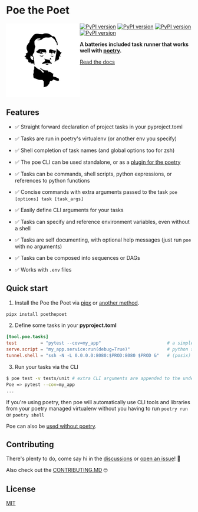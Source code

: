 # Poe the Poet

<img alt="Poe the Poet" src="./docs/_static/poe_logo_x2000.png" height="200" width="200" align="left"/>

[![PyPI version](https://img.shields.io/pypi/pyversions/poethepoet.svg)](https://pypi.org/project/poethepoet/)
[![PyPI version](https://img.shields.io/pypi/v/poethepoet.svg)](https://pypi.org/project/poethepoet/)
[![PyPI version](https://img.shields.io/pypi/dw/poethepoet.svg)](https://pypi.org/project/poethepoet/)
[![PyPI version](https://img.shields.io/pypi/l/ansicolortags.svg)](https://github.com/nat-n/poethepoet/blob/doc/init-sphinx/LICENSE)

**A batteries included task runner that works well with [poetry](https://python-poetry.org/).**

[Read the docs](https://poethepoet.natn.io/)

<br clear="both"/>

## Features


- ✅ Straight forward declaration of project tasks in your pyproject.toml

- ✅ Tasks are run in poetry's virtualenv (or another env you specify)

- ✅ Shell completion of task names (and global options too for zsh)

- ✅ The poe CLI can be used standalone, or as a [plugin for the poetry](https://poethepoet.natn.io/poetry_plugin.html)

- ✅ Tasks can be commands, shell scripts, python expressions, or references to python functions

- ✅ Concise commands with extra arguments passed to the task `poe [options] task [task_args]`

- ✅ Easily define CLI arguments for your tasks

- ✅ Tasks can specify and reference environment variables, even without a shell

- ✅ Tasks are self documenting, with optional help messages (just run `poe` with no arguments)

- ✅ Tasks can be composed into sequences or DAGs

- ✅ Works with `.env` files


## Quick start

1. Install the Poe the Poet via [pipx](https://pypa.github.io/pipx/) or [another method](https://poethepoet.natn.io/installation.html).

  ```sh
  pipx install poethepoet
  ```

2. Define some tasks in your **pyproject.toml**

  ```toml
  [tool.poe.tasks]
  test         = "pytest --cov=my_app"                         # a simple command task
  serve.script = "my_app.service:run(debug=True)"              # python script based task
  tunnel.shell = "ssh -N -L 0.0.0.0:8080:$PROD:8080 $PROD &"   # (posix) shell based task
  ```

3. Run your tasks via the CLI

  ```sh
  $ poe test -v tests/unit # extra CLI arguments are appended to the underlying command
  Poe => pytest --cov=my_app
  ...
  ```

If you're using poetry, then poe will automatically use CLI tools and libraries from your poetry managed virtualenv without you having to run `poetry run` or `poetry shell`

Poe can also be [used without poetry](https://poethepoet.natn.io/index.html#usage-without-poetry).

## Contributing

There's plenty to do, come say hi in the [discussions](https://github.com/nat-n/poethepoet/discussions) or [open an issue](https://github.com/nat-n/poethepoet/issues)! 👋

Also check out the [CONTRIBUTING.MD](https://github.com/nat-n/poethepoet/blob/main/.github/CONTRIBUTING.md) 🤓


## License

[MIT](https://github.com/nat-n/poethepoet/blob/main/LICENSE)
